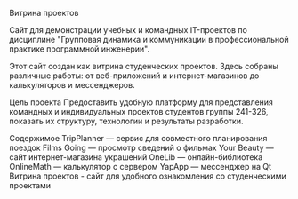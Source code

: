 Витрина проектов

Сайт для демонстрации учебных и командных IT-проектов по дисциплине "Групповая динамика и коммуникации в профессиональной практике программной инженерии".

Этот сайт создан как витрина студенческих проектов. Здесь собраны различные работы: от веб-приложений и интернет-магазинов до калькуляторов и мессенджеров.

Цель проекта
Предоставить удобную платформу для представления командных и индивидуальных проектов студентов группы 241-326, показать их структуру, технологии и результаты разработки.

Содержимое
TripPlanner — сервис для совместного планирования поездок
Films Going — просмотр сведений о фильмах
Your Beauty — сайт интернет-магазина украшений
OneLib — онлайн-библиотека
OnlineMath — калькулятор с сервером
YapApp — мессенджер на Qt
Витрина проектов - сайт для удобного ознакомления со студенческими проектами
